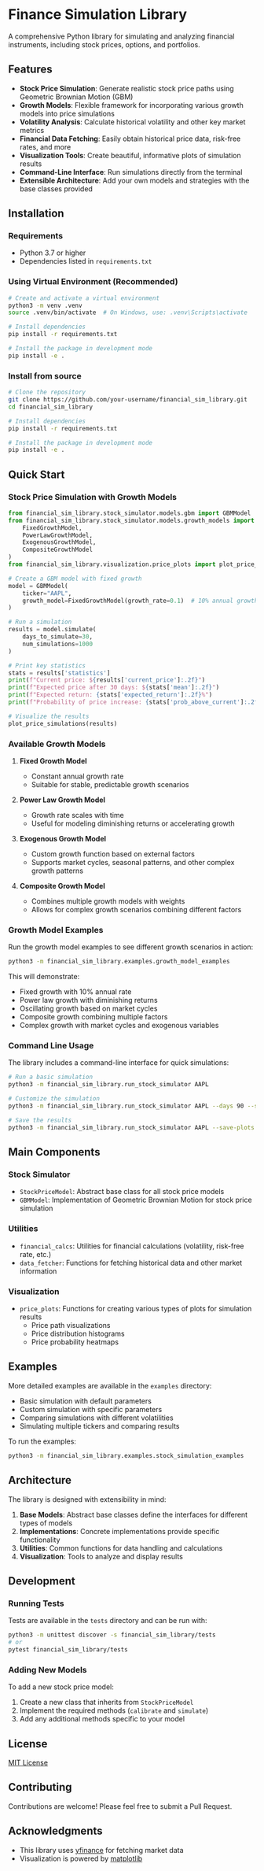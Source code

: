 # Finance Simulation Library

A comprehensive Python library for simulating and analyzing financial instruments, including stock prices, options, and portfolios.

## Features

- **Stock Price Simulation**: Generate realistic stock price paths using Geometric Brownian Motion (GBM)
- **Growth Models**: Flexible framework for incorporating various growth models into price simulations
- **Volatility Analysis**: Calculate historical volatility and other key market metrics
- **Financial Data Fetching**: Easily obtain historical price data, risk-free rates, and more
- **Visualization Tools**: Create beautiful, informative plots of simulation results
- **Command-Line Interface**: Run simulations directly from the terminal
- **Extensible Architecture**: Add your own models and strategies with the base classes provided

## Installation

### Requirements

- Python 3.7 or higher
- Dependencies listed in `requirements.txt`

### Using Virtual Environment (Recommended)

```bash
# Create and activate a virtual environment
python3 -m venv .venv
source .venv/bin/activate  # On Windows, use: .venv\Scripts\activate

# Install dependencies
pip install -r requirements.txt

# Install the package in development mode
pip install -e .
```

### Install from source

```bash
# Clone the repository
git clone https://github.com/your-username/financial_sim_library.git
cd financial_sim_library

# Install dependencies
pip install -r requirements.txt

# Install the package in development mode
pip install -e .
```

## Quick Start

### Stock Price Simulation with Growth Models

```python
from financial_sim_library.stock_simulator.models.gbm import GBMModel
from financial_sim_library.stock_simulator.models.growth_models import (
    FixedGrowthModel,
    PowerLawGrowthModel,
    ExogenousGrowthModel,
    CompositeGrowthModel
)
from financial_sim_library.visualization.price_plots import plot_price_simulations

# Create a GBM model with fixed growth
model = GBMModel(
    ticker="AAPL",
    growth_model=FixedGrowthModel(growth_rate=0.1)  # 10% annual growth
)

# Run a simulation
results = model.simulate(
    days_to_simulate=30,
    num_simulations=1000
)

# Print key statistics
stats = results['statistics']
print(f"Current price: ${results['current_price']:.2f}")
print(f"Expected price after 30 days: ${stats['mean']:.2f}")
print(f"Expected return: {stats['expected_return']:.2f}%")
print(f"Probability of price increase: {stats['prob_above_current']:.2f}%")

# Visualize the results
plot_price_simulations(results)
```

### Available Growth Models

1. **Fixed Growth Model**
   - Constant annual growth rate
   - Suitable for stable, predictable growth scenarios

2. **Power Law Growth Model**
   - Growth rate scales with time
   - Useful for modeling diminishing returns or accelerating growth

3. **Exogenous Growth Model**
   - Custom growth function based on external factors
   - Supports market cycles, seasonal patterns, and other complex growth patterns

4. **Composite Growth Model**
   - Combines multiple growth models with weights
   - Allows for complex growth scenarios combining different factors

### Growth Model Examples

Run the growth model examples to see different growth scenarios in action:

```bash
python3 -m financial_sim_library.examples.growth_model_examples
```

This will demonstrate:
- Fixed growth with 10% annual rate
- Power law growth with diminishing returns
- Oscillating growth based on market cycles
- Composite growth combining multiple factors
- Complex growth with market cycles and exogenous variables

### Command Line Usage

The library includes a command-line interface for quick simulations:

```bash
# Run a basic simulation
python3 -m financial_sim_library.run_stock_simulator AAPL

# Customize the simulation
python3 -m financial_sim_library.run_stock_simulator AAPL --days 90 --simulations 500 --plot-type paths

# Save the results
python3 -m financial_sim_library.run_stock_simulator AAPL --save-plots --output-dir results
```

## Main Components

### Stock Simulator

- `StockPriceModel`: Abstract base class for all stock price models
- `GBMModel`: Implementation of Geometric Brownian Motion for stock price simulation

### Utilities

- `financial_calcs`: Utilities for financial calculations (volatility, risk-free rate, etc.)
- `data_fetcher`: Functions for fetching historical data and other market information

### Visualization

- `price_plots`: Functions for creating various types of plots for simulation results
  - Price path visualizations
  - Price distribution histograms
  - Price probability heatmaps

## Examples

More detailed examples are available in the `examples` directory:

- Basic simulation with default parameters
- Custom simulation with specific parameters
- Comparing simulations with different volatilities
- Simulating multiple tickers and comparing results

To run the examples:

```bash
python3 -m financial_sim_library.examples.stock_simulation_examples
```

## Architecture

The library is designed with extensibility in mind:

1. **Base Models**: Abstract base classes define the interfaces for different types of models
2. **Implementations**: Concrete implementations provide specific functionality
3. **Utilities**: Common functions for data handling and calculations
4. **Visualization**: Tools to analyze and display results

## Development

### Running Tests

Tests are available in the `tests` directory and can be run with:

```bash
python3 -m unittest discover -s financial_sim_library/tests
# or
pytest financial_sim_library/tests
```

### Adding New Models

To add a new stock price model:

1. Create a new class that inherits from `StockPriceModel`
2. Implement the required methods (`calibrate` and `simulate`)
3. Add any additional methods specific to your model

## License

[MIT License](LICENSE)

## Contributing

Contributions are welcome! Please feel free to submit a Pull Request.

## Acknowledgments

- This library uses [yfinance](https://github.com/ranaroussi/yfinance) for fetching market data
- Visualization is powered by [matplotlib](https://matplotlib.org/)
